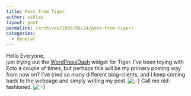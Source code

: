 ```yaml
---
title: Post from Tiger
author: niklas
layout: post
permalink: /archives/2005/08/24/post-from-tiger/
categories:
  - General
---
```

Hello Everyone,  
just trying out the <a href="http://www.apple.com/downloads/dashboard/blogs_forums/wordpressdash.html" class="broken_link">WordPressDash</a> widget for Tiger. I&#8217;ve been toying with Ecto a couple of times, but perhaps this will be my primary posting way from now on? I&#8217;ve tried so many different blog-clients, and I keep coming back to the webpage and simply writing my post. <img src='http://blog.saers.com/wp-includes/images/smilies/icon_wink.gif' alt=';-)' class='wp-smiley' /> Call me old-fashioned. <img src='http://blog.saers.com/wp-includes/images/smilies/icon_smile.gif' alt=':-)' class='wp-smiley' />